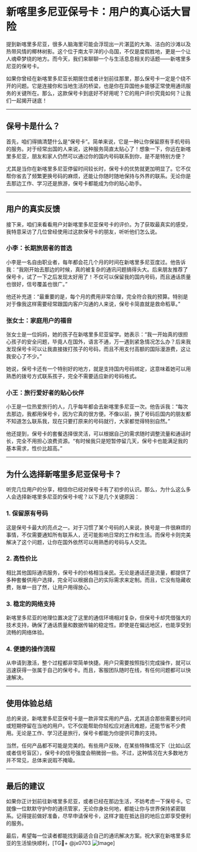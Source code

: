 # 新喀里多尼亚保号卡：用户的真心话大冒险

提到新喀里多尼亚，很多人脑海里可能会浮现出一片湛蓝的大海、洁白的沙滩以及热带风情的椰林树影。这个位于南太平洋的小岛国，不仅是度假胜地，更是一个让人魂牵梦绕的地方。而今天，我们来聊聊一个与生活息息相关的话题——新喀里多尼亚的保号卡。

如果你曾经在新喀里多尼亚长期居住或者计划前往那里，那么保号卡一定是个绕不开的问题。它是连接你和当地生活的桥梁，也是你在异国他乡能够正常使用通讯服务的关键所在。那么，这款保号卡到底好不好用呢？它的用户评价究竟如何？让我们一起揭开谜底！

---

## 保号卡是什么？

首先，咱们得搞清楚什么是“保号卡”。简单来说，它是一种让你保留原有手机号码的服务。对于经常出国的人来说，这种服务简直太贴心了！想象一下，你远在新喀里多尼亚，朋友和家人仍然可以通过你的国内号码联系到你，是不是特别方便？

尤其是当你在新喀里多尼亚停留时间较长时，保号卡的优势就更加明显了。它不仅帮你省去了频繁更换号码的麻烦，还能让你随时随地保持与外界的联系。无论你是去那边工作、学习还是旅游，保号卡都能成为你的贴心助手。

---

## 用户的真实反馈

接下来，咱们来看看用户对新喀里多尼亚保号卡的评价。为了获取最真实的感受，我特意采访了几位曾经使用过这款保号卡的朋友，听听他们怎么说。

### 小李：长期旅居者的首选
小李是一名自由职业者，每年都会花几个月的时间在新喀里多尼亚度过。他告诉我：“我刚开始去那边的时候，真的被复杂的通讯问题搞得头大。后来朋友推荐了保号卡，试了一下之后发现太好用了！不仅可以保留我的国内号码，而且通话质量也很好，信号覆盖也很广。”

他还补充道：“最重要的是，每个月的费用非常合理，完全符合我的预算。特别是对于像我这样需要经常跟国内客户沟通的人来说，保号卡简直就是救命稻草。”

### 张女士：家庭用户的福音
张女士是一位妈妈，她的孩子在新喀里多尼亚留学。她表示：“我一开始真的很担心孩子的安全问题，毕竟人在国外，语言不通，万一遇到紧急情况怎么办？后来我发现保号卡可以让我直接拨打孩子的号码，而且不用支付高额的国际漫游费，这让我安心了不少。”

她说，保号卡还有一个特别好的地方，就是支持国内号码绑定，这意味着她可以用熟悉的拨号方式联系孩子，完全不需要适应新的号码格式。

### 小王：旅行爱好者的贴心伙伴
小王是一位热爱旅行的人，几乎每年都会去新喀里多尼亚一次。他告诉我：“每次去那边，我都用保号卡，因为它真的很方便。不像以前，换了号码后国内的朋友都不知道怎么联系我，现在只要打原来的号码就行，大家都觉得特别自然。”

他还提到，保号卡的套餐选择很灵活，可以根据自己的需求随时调整流量和通话时长，完全不用担心浪费资源。“有时候我只是短暂停留几天，保号卡也能满足我的基本需求，性价比超高。”

---

## 为什么选择新喀里多尼亚保号卡？

听完几位用户的分享，相信你已经对保号卡有了初步的认识。那么，为什么这么多人会选择新喀里多尼亚的保号卡呢？以下是几个关键原因：

### 1. **保留原有号码**
这是保号卡最大的亮点之一。对于习惯了某个号码的人来说，换号是一件很麻烦的事情，不仅需要通知所有联系人，还可能影响日常的工作和生活。而保号卡则完美解决了这个问题，让你在国外依然可以用熟悉的号码与人交流。

### 2. **高性价比**
相比其他国际通讯服务，保号卡的价格相当亲民。无论是通话还是流量，都提供了多种套餐供用户选择，完全可以根据自己的实际需求来定制。而且，它没有隐藏收费，账单一目了然，让用户用得放心。

### 3. **稳定的网络支持**
新喀里多尼亚的地理位置决定了这里的通信环境相对复杂，但保号卡却凭借强大的技术支持，确保了通话质量和数据传输的稳定性。即使是在偏远地区，也能享受到流畅的网络体验。

### 4. **便捷的操作流程**
从申请到激活，整个过程都非常简单快捷。用户只需要按照指引完成操作，就可以迅速获得一张属于自己的保号卡。而且，客服团队随时在线，有任何问题都可以快速解决。

---

## 使用体验总结

总的来说，新喀里多尼亚保号卡是一款非常实用的产品，尤其适合那些需要长时间或短期停留在当地的用户。它不仅能帮助你轻松应对通讯难题，还能节省不少费用。无论是工作、学习还是旅行，保号卡都能为你提供可靠的支持。

当然，任何产品都不可能是完美的。有些用户反映，在某些特殊情况下（比如山区或者信号盲区），保号卡的信号强度会稍微弱一些。不过，这种情况在大多数地方并不常见，总体来说瑕不掩瑜。

---

## 最后的建议

如果你正计划前往新喀里多尼亚，或者已经在那边生活，不妨考虑一下保号卡。它就像一位默默守护你的通讯管家，无论你身处何地，都能让你与世界保持紧密联系。记得提前做好准备，尽早申请保号卡，这样才能在抵达目的地后立即享受便利的服务。

最后，希望每一位读者都能找到最适合自己的通讯解决方案。祝大家在新喀里多尼亚的生活愉快顺利，[TG💪+ @jx0703 ![Image](https://github.com/user-attachments/assets/dbca1d08-cadb-493c-b0ec-ad6f7a83f270)]